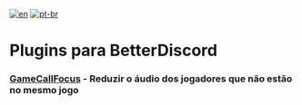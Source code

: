[![en](https://img.shields.io/badge/lang-en-red.svg)](https://github.com/EricCoisa/BDiscord-Plugins/README.md)
[![pt-br](https://img.shields.io/badge/lang-pt--br-green.svg)](https://github.com/EricCoisa/BDiscord-Plugins/README.pt-br.md)

# **Plugins para BetterDiscord**

### [GameCallFocus](https://github.com/EricCoisa/BDiscord-Plugins/tree/main/CallGameFocus) - Reduzir o áudio dos jogadores que não estão no mesmo jogo 
